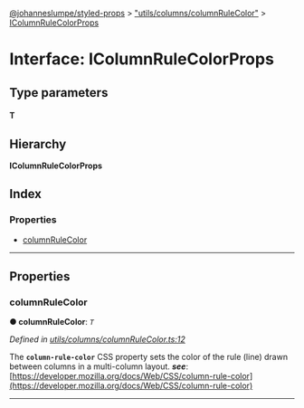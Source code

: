 [@johanneslumpe/styled-props](../README.md) > ["utils/columns/columnRuleColor"](../modules/_utils_columns_columnrulecolor_.md) > [IColumnRuleColorProps](../interfaces/_utils_columns_columnrulecolor_.icolumnrulecolorprops.md)

# Interface: IColumnRuleColorProps

## Type parameters
#### T 
## Hierarchy

**IColumnRuleColorProps**

## Index

### Properties

* [columnRuleColor](_utils_columns_columnrulecolor_.icolumnrulecolorprops.md#columnrulecolor)

---

## Properties

<a id="columnrulecolor"></a>

###  columnRuleColor

**● columnRuleColor**: *`T`*

*Defined in [utils/columns/columnRuleColor.ts:12](https://github.com/johanneslumpe/styled-props/blob/3abf398/src/utils/columns/columnRuleColor.ts#L12)*

The **`column-rule-color`** CSS property sets the color of the rule (line) drawn between columns in a multi-column layout.
*__see__*: [https://developer.mozilla.org/docs/Web/CSS/column-rule-color](https://developer.mozilla.org/docs/Web/CSS/column-rule-color)

___

